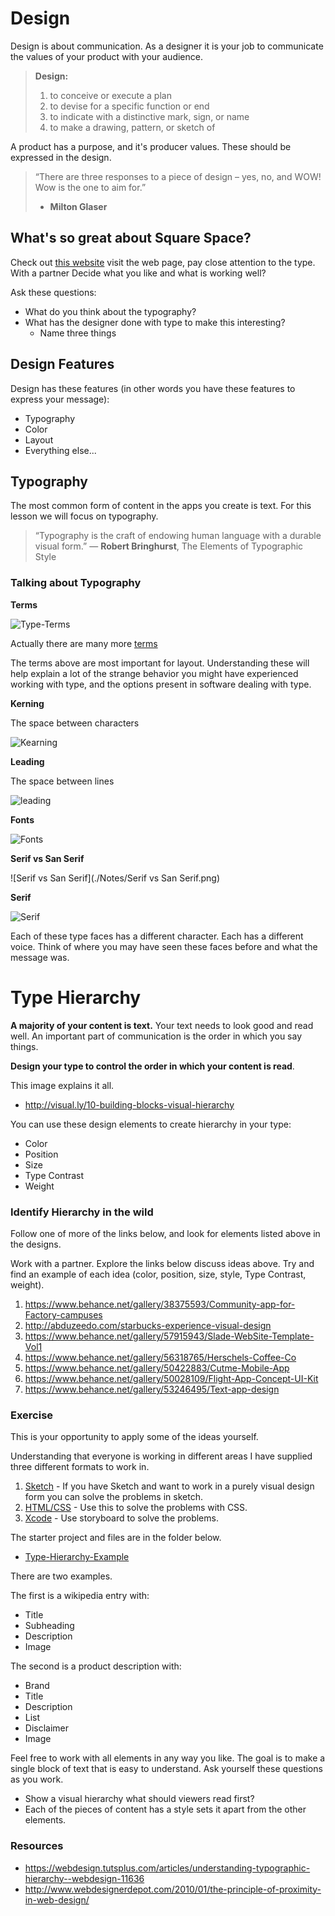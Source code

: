 # Design

Design is about communication. As a designer it is your job to 
communicate the values of your product with your audience.

> **Design:** 
> 1. to conceive or execute a plan
> 2. to devise for a specific function or end
> 3. to indicate with a distinctive mark, sign, or name
> 4. to make a drawing, pattern, or sketch of

A product has a purpose, and it's producer values. These should be 
expressed in the design.

> “There are three responses to a piece of design – yes, no, and WOW! 
> Wow is the one to aim for.”
> - **Milton Glaser**

## What's so great about Square Space?

Check out [this website](https://kickpush.co)
visit the web page, pay close attention to the type. With a partner
Decide what you like and what is working well?

Ask these questions: 

- What do you think about the typography?
- What has the designer done with type to make this interesting?
  - Name three things

## Design Features

Design has these features (in other words you have these features 
to express your message):

- Typography
- Color
- Layout
- Everything else...

## Typography

The most common form of content in the apps you create is text.
For this lesson we will focus on typography. 

> “Typography is the craft of endowing human language with a durable visual form.” 
> ― **Robert Bringhurst**, The Elements of Typographic Style

### Talking about Typography 

__Terms__

![Type-Terms](./Notes/Type-Terms.png)

Actually there are many more [terms](https://i.pinimg.com/originals/58/d8/08/58d8080befdcf6e9f780aa1e1d0cc59e.jpg)

The terms above are most important for layout. Understanding these 
will help explain a lot of the strange behavior you might have 
experienced working with type, and the options present in software
dealing with type.

__Kerning__

The space between characters

![Kearning](./Notes/Kearning.png)

__Leading__

The space between lines

![leading](./Notes/Leading.png)

__Fonts__

![Fonts](./Notes/Type-Types.png)

__Serif vs San Serif__

![Serif vs San Serif](./Notes/Serif vs San Serif.png)

__Serif__

![Serif](./Notes/Serif.png)

Each of these type faces has a different character. Each has 
a different voice. Think of where you may have seen these 
faces before and what the message was.

# Type Hierarchy

__A majority of your content is text.__ Your text needs to look good 
and read well. An important part of communication is the order in which 
you say things.

**Design your type to control the order in which your content is read**.

This image explains it all.

- http://visual.ly/10-building-blocks-visual-hierarchy

You can use these design elements to create hierarchy in your type:

- Color
- Position
- Size
- Type Contrast 
- Weight

### Identify Hierarchy in the wild

Follow one of more of the links below, and look for elements listed above in
the designs. 

Work with a partner. Explore the links below discuss ideas above. Try and find 
an example of each idea (color, position, size, style, Type Contrast, weight). 

1. https://www.behance.net/gallery/38375593/Community-app-for-Factory-campuses
1. http://abduzeedo.com/starbucks-experience-visual-design
1. https://www.behance.net/gallery/57915943/Slade-WebSite-Template-Vol1
1. https://www.behance.net/gallery/56318765/Herschels-Coffee-Co
1. https://www.behance.net/gallery/50422883/Cutme-Mobile-App
1. https://www.behance.net/gallery/50028109/Flight-App-Concept-UI-Kit
1. https://www.behance.net/gallery/53246495/Text-app-design

### Exercise

This is your opportunity to apply some of the ideas yourself. 

Understanding that everyone is working in different areas I 
have supplied three different formats to work in. 

1. [Sketch](./exercise/Type-Hierarchy-Example) - If you have Sketch and want to work in a purely 
visual design form you can solve the problems in sketch. 
2. [HTML/CSS](./exercise/Type-Exercise-html) - Use this to solve the problems with CSS. 
3. [Xcode](./exercise/Type-Hierarchy) - Use storyboard to solve the problems.  

The starter project and files are in the folder below. 

- [Type-Hierarchy-Example](./exercise/)

There are two examples. 

The first is a wikipedia entry with: 

- Title 
- Subheading
- Description
- Image

The second is a product description with:

- Brand 
- Title
- Description
- List
- Disclaimer
- Image

Feel free to work with all elements in any way you like. 
The goal is to make a single block of text that is easy to 
understand. Ask yourself these questions as you work. 

- Show a visual hierarchy what should viewers read first?
- Each of the pieces of content has a style sets it apart 
from the other elements. 

### Resources

- https://webdesign.tutsplus.com/articles/understanding-typographic-hierarchy--webdesign-11636
- http://www.webdesignerdepot.com/2010/01/the-principle-of-proximity-in-web-design/
